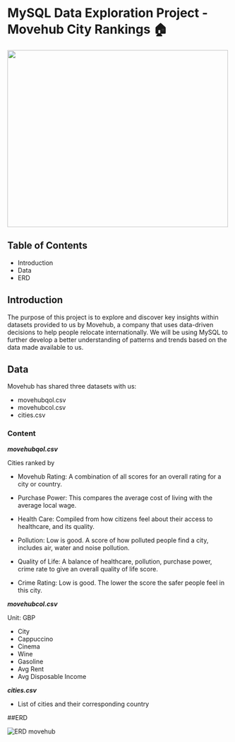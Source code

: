 # MySQL Data Exploration Project - Movehub City Rankings :house:

<img src= "https://cdn.dribbble.com/users/1591951/screenshots/4168633/cv_still_2x.gif?compress=1&resize=400x300&vertical=center" width="500" height="400"/>

## Table of Contents
 - Introduction
 - Data
 - ERD

## Introduction

The purpose of this project is to explore and discover key insights within datasets provided to us by Movehub, a company that uses data-driven decisions to help people relocate internationally. We will be using MySQL to further develop a better understanding of patterns and trends based on the data made available to us.

## Data

Movehub has shared three datasets with us:

 - movehubqol.csv
 - movehubcol.csv
 - cities.csv


### Content
***movehubqol.csv***

Cities ranked by

 - Movehub Rating: A combination of all scores for an overall rating for a city or country.

 - Purchase Power: This compares the average cost of living with the average local wage.

 - Health Care: Compiled from how citizens feel about their access to healthcare, and its quality.

 - Pollution: Low is good. A score of how polluted people find a city, includes air, water and noise pollution.

 - Quality of Life: A balance of healthcare, pollution, purchase power, crime rate to give an overall quality of life score.

 - Crime Rating: Low is good. The lower the score the safer people feel in this city.

***movehubcol.csv***

Unit: GBP

 - City
 - Cappuccino
 - Cinema
 - Wine
 - Gasoline
 - Avg Rent
 - Avg Disposable Income

***cities.csv***
 - List of cities and their corresponding country

##ERD

![ERD movehub](https://github.com/julesjuliano0721/1stSQLProject/assets/136859698/26c78191-a720-4378-aa1b-f9c98e7ae9c1)

